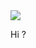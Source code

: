 <a href="https://github.com/Maverick7z">
  <img src="https://komarev.com/ghpvc/?username=Maverick7z"/>
</a> </p>
Hi ?

